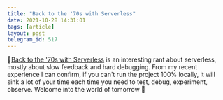 ```yaml
---
title: "Back to the '70s with Serverless"
date: 2021-10-28 14:31:01
tags: [article]
layout: post
telegram_id: 517
---
```


📄[Back to the '70s with Serverless](http://evrl.com/devops/cloud/2020/12/18/serverless.html) is an interesting rant about serverless, mostly about slow feedback and hard debugging. From my recent experience I can confirm, if you can't run the project 100% locally, it will sink a lot of your time each time you need to test, debug, experiment, observe. Welcome into the world of tomorrow 👀
